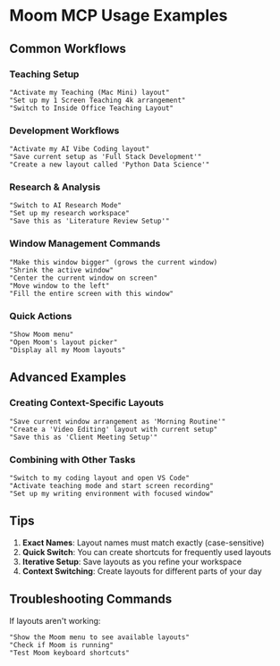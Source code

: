 # Moom MCP Usage Examples

## Common Workflows

### Teaching Setup
```
"Activate my Teaching (Mac Mini) layout"
"Set up my 1 Screen Teaching 4k arrangement"
"Switch to Inside Office Teaching Layout"
```

### Development Workflows
```
"Activate my AI Vibe Coding layout"
"Save current setup as 'Full Stack Development'"
"Create a new layout called 'Python Data Science'"
```

### Research & Analysis
```
"Switch to AI Research Mode"
"Set up my research workspace"
"Save this as 'Literature Review Setup'"
```

### Window Management Commands
```
"Make this window bigger" (grows the current window)
"Shrink the active window"
"Center the current window on screen"
"Move window to the left"
"Fill the entire screen with this window"
```

### Quick Actions
```
"Show Moom menu"
"Open Moom's layout picker"
"Display all my Moom layouts"
```

## Advanced Examples

### Creating Context-Specific Layouts
```
"Save current window arrangement as 'Morning Routine'"
"Create a 'Video Editing' layout with current setup"
"Save this as 'Client Meeting Setup'"
```

### Combining with Other Tasks
```
"Switch to my coding layout and open VS Code"
"Activate teaching mode and start screen recording"
"Set up my writing environment with focused window"
```

## Tips

1. **Exact Names**: Layout names must match exactly (case-sensitive)
2. **Quick Switch**: You can create shortcuts for frequently used layouts
3. **Iterative Setup**: Save layouts as you refine your workspace
4. **Context Switching**: Create layouts for different parts of your day

## Troubleshooting Commands

If layouts aren't working:
```
"Show the Moom menu to see available layouts"
"Check if Moom is running"
"Test Moom keyboard shortcuts"
```